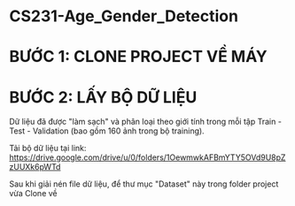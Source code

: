 # CS231-Age_Gender_Detection

# BƯỚC 1: CLONE PROJECT VỀ MÁY

# BƯỚC 2: LẤY BỘ DỮ LIỆU

Dữ liệu đã được "làm sạch" và phân loại theo giới tính trong mỗi tập Train - Test - Validation (bao gồm 160 ảnh trong bộ training).

Tải bộ dữ liệu tại link: https://drive.google.com/drive/u/0/folders/1OewmwkAFBmYTY5OVd9U8pZzUUXk6pWTd

Sau khi giải nén file dữ liệu, để thư mục "Dataset" này trong folder project vừa Clone về
